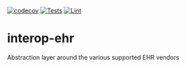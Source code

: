 [![codecov](https://codecov.io/gh/projectronin/interop-ehr/branch/master/graph/badge.svg?token=USQx2w2D36&flag=ehr)](https://app.codecov.io/gh/projectronin/interop-ehr/branch/master)
[![Tests](https://github.com/projectronin/interop-ehr/actions/workflows/ehr_test.yml/badge.svg)](https://github.com/projectronin/interop-ehr/actions/workflows/ehr_test.yml)
[![Lint](https://github.com/projectronin/interop-ehr/actions/workflows/lint.yml/badge.svg)](https://github.com/projectronin/interop-ehr/actions/workflows/lint.yml)

# interop-ehr

Abstraction layer around the various supported EHR vendors
